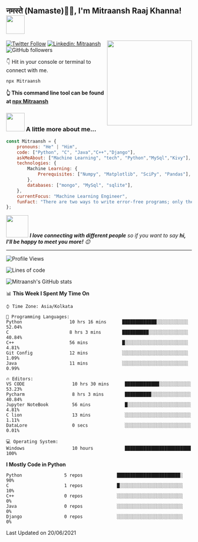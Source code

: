 <h2>नमस्ते (Namaste)🙏🏻, I'm Mitraansh Raaj Khanna! <img src="https://media.giphy.com/media/coxQHKASG60HrHtvkt/giphy.gif" width="50"></h2>
<img align='right' src="https://media.giphy.com/media/iIqmM5tTjmpOB9mpbn/giphy.gif" width="230">

[![Twitter Follow](https://img.shields.io/twitter/follow/mitraansh?label=Follow)](https://twitter.com/intent/follow?screen_name=mitraansh)
[![Linkedin: Mitraansh](https://img.shields.io/badge/-Mitraansh-blue?style=flat-square&logo=Linkedin&logoColor=white&link=https://www.linkedin.com/in/mitraansh-raaj-khanna-b9512120a/)](https://www.linkedin.com/in/mitraansh-raaj-khanna-b9512120a/)
![GitHub followers](https://img.shields.io/github/followers/Mitraansh?label=Follow&style=social)


👇 Hit in your console or terminal to connect with me.

```bash
npx Mitraansh
```
**👆 This command line tool can be found at [npx Mitraansh](https://github.com/Mitraansh098/npx_card)**

### <img src="https://media.giphy.com/media/VgCDAzcKvsR6OM0uWg/giphy.gif" width="50"> A little more about me...  

```javascript
const Mitraansh = {
    pronouns: "He" | "Him",
    code: ["Python", "C", "Java","C++","Django"],
    askMeAbout: ["Machine Learning", "tech", "Python","MySql","Kivy"],
    technologies: {
        Machine Learning: {
            Prerequisites: ["Numpy", "Matplotlib", "SciPy", "Pandas"],
        },
        databases: ["mongo", "MySql", "sqlite"],
    },
    currentFocus: "Machine Learning Engineer",
    funFact: "There are two ways to write error-free programs; only the third one works"
};
```

<img src="https://media.giphy.com/media/LnQjpWaON8nhr21vNW/giphy.gif" width="60"> <em><b>I love connecting with different people</b> so if you want to say <b>hi, I'll be happy to meet you more!</b> 😊</em>

---
<!--START_SECTION:waka-->
![Profile Views](http://img.shields.io/badge/Profile%20Views-874-blue)

![Lines of code](https://img.shields.io/badge/From%20Hello%20World%20I%27ve%20Written-1.5%20million%20lines%20of%20code-blue)

![Mitraansh's GitHub stats](https://github-readme-stats.vercel.app/api?username=mitraansh&show_icons=true&theme=dark)


📊 **This Week I Spent My Time On** 

```text
⌚︎ Time Zone: Asia/Kolkata

💬 Programming Languages: 
Python                  10 hrs 16 mins      █████████████░░░░░░░░░░░░   52.04% 
C                       8 hrs 3 mins        ██████████░░░░░░░░░░░░░░░   40.84% 
C++                     56 mins             █░░░░░░░░░░░░░░░░░░░░░░░░   4.81% 
Git Config              12 mins             ░░░░░░░░░░░░░░░░░░░░░░░░░   1.09% 
Java                    11 mins             ░░░░░░░░░░░░░░░░░░░░░░░░░   0.99%

🔥 Editors: 
VS CODE                  10 hrs 30 mins      █████████████░░░░░░░░░░░░   53.23% 
Pycharm                  8 hrs 3 mins        ██████████░░░░░░░░░░░░░░░   40.84% 
Jupyter NoteBook         56 mins             █░░░░░░░░░░░░░░░░░░░░░░░░   4.81% 
C lion                   13 mins             ░░░░░░░░░░░░░░░░░░░░░░░░░   1.11% 
DataLore                 0 secs              ░░░░░░░░░░░░░░░░░░░░░░░░░   0.01%

💻 Operating System: 
Windows                  10 hours            █████████████████████████   100%

```

**I Mostly Code in Python** 

```text
Python                5 repos             ████████████████████████░   90%
C                     1 repos             █░░░░░░░░░░░░░░░░░░░░░░░░   10% 
C++                   0 repos             ░░░░░░░░░░░░░░░░░░░░░░░░░   0% 
Java                  0 repos             ░░░░░░░░░░░░░░░░░░░░░░░░░   0% 
Django                0 repos             ░░░░░░░░░░░░░░░░░░░░░░░░░   0%

```

 Last Updated on 20/06/2021
<!--END_SECTION:waka-->
